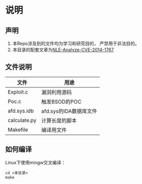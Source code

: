 # 说明

## 声明

1. 本Repo涉及到的文件均为学习和研究目的， 严禁用于非法目的。
2. 本目录的配套文章为[NLE-Analyze-CVE-2014-1767](https://www.debugwar.com/article/NLE-Analyze-CVE-2014-1767)

## 文件说明

| 文件 | 用途 |
| ---- | ---- |
| Exploit.c | 漏洞利用源码 |
| Poc.c | 触发BSOD的POC |
| afd.sys.idb | afd.sys的IDA数据库文件 |
| calculate.py | 计算长度的脚本 |
| Makefile | 编译用文件 |

## 如何编译

Linux下使用mingw交叉编译：

```
cd <本目录>
make
```
